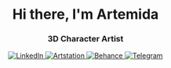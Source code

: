<div id="header" align="center">
     <h1>Hi there, I'm Artemida</h1>
     <h3>3D Character Artist</h3>
</div>
<div id="header" align="center">
<a href="https://www.linkedin.com/in/tukhvatshyna">
      <img src="https://github.com/ArtemidaCG/ArtemidaCG.github.io/badge/badge/LinkedIn-blue?style=for-the-badge&logo=linkedin&logoColor=white" alt="LinkedIn"/>
</a>
<a href="https://www.artstation.com/tukhvatshyna">
     <img src="http://img.shilds.io/badge/Artstation-blue?style=for-the-badge&logo=artstation&logoColor=white" alt="Artstation"/>
</a>
<a href="https://www.behance.net/tukhvatshyna">
     <img src="https://github.com/ArtemidaCG/ArtemidaCG.github.io/badge/Behance-blue?style=for-the-badge&logo=behance&logoColor=white" alt="Behance"/>
</a>
<a href="https://t.me/ARTEMIDA_CG">
     <img src="http://img.shilds.io/badge/Telegram-blue?style=for-the-badge&logo=telegram&logoColor=white" alt="Telegram"/>
</a>
</div>
